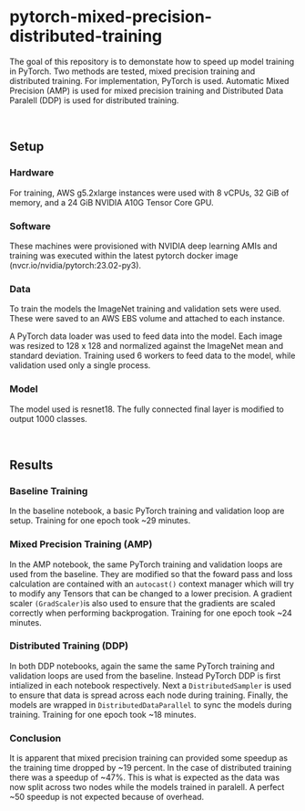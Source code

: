 # pytorch-mixed-precision-distributed-training

The goal of this repository is to demonstate how to speed up model training in PyTorch. Two methods are tested, mixed precision training and distributed training. For implementation, PyTorch is used. Automatic Mixed Precision (AMP) is used for mixed precision training and Distributed Data Paralell (DDP) is used for distributed training.

<br>

## Setup
### Hardware
For training, AWS g5.2xlarge instances were used with 8 vCPUs, 32 GiB of memory, and a 24 GiB NVIDIA A10G Tensor Core GPU.
### Software
These machines were provisioned with NVIDIA deep learning AMIs and training was executed within the latest pytorch docker image (nvcr.io/nvidia/pytorch:23.02-py3). 
### Data
To train the models the ImageNet training and validation sets were used. These were saved to an AWS EBS volume and attached to each instance.

A PyTorch data loader was used to feed data into the model. Each image was resized to 128 x 128 and normalized against the ImageNet mean and standard deviation. Training used 6 workers to feed data to the model, while validation used only a single process.
### Model 
The model used is resnet18. The fully connected final layer is modified to output 1000 classes.

<br>

## Results
### Baseline Training
In the baseline notebook, a basic PyTorch training and validation loop are setup. Training for one epoch took ~29 minutes.

### Mixed Precision Training (AMP)
In the AMP notebook, the same PyTorch training and validation loops are used from the baseline. They are modified so that the foward pass and loss calculation are contained with an <code>autocast()</code> context manager which will try to modify any Tensors that can be changed to a lower precision. A gradient scaler <code>(GradScaler)</code>is also used to ensure that the gradients are scaled correctly when performing backprogation.
Training for one epoch took ~24 minutes.

### Distributed Training (DDP)
In both DDP notebooks, again the same the same PyTorch training and validation loops are used from the baseline. Instead PyTorch DDP is first intialized in each notebook respectively. Next a <code>DistributedSampler</code> is used to ensure that data is spread across each node during training. Finally, the models are wrapped in <code>DistributedDataParallel</code> to sync the models during training. Training for one epoch took ~18 minutes.

### Conclusion
It is apparent that mixed precision training can provided some speedup as the training time dropped by ~19 percent. In the case of distributed training there was a speedup of ~47%. This is what is expected as the data was now split across two nodes while the models trained in paralell. A perfect ~50 speedup is not expected because of overhead. 




